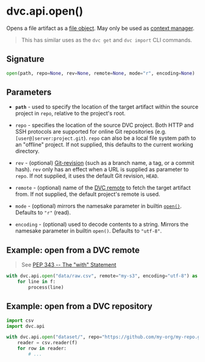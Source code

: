 # dvc.api.open()

Opens a file <abbr>artifact</abbr> as a
[file object](https://docs.python.org/3.7/glossary.html#term-file-object). May
only be used as
[context manager](https://www.python.org/dev/peps/pep-0343/#context-managers-in-the-standard-library).

> This has similar uses as the `dvc get` and `dvc import` CLI commands.

## Signature

```py
open(path, repo=None, rev=None, remote=None, mode="r", encoding=None)
```

## Parameters

- **`path`** - used to specify the location of the target artifact within the
  source project in `repo`, relative to the project's root.

- `repo` - specifies the location of the source DVC project. Both HTTP and SSH
  protocols are supported for online Git repositories (e.g.
  `[user@]server:project.git`). `repo` can also be a local file system path to
  an "offline" project. If not supplied, this defaults to the current working
  directory.

- `rev` - (optional)
  [Git-revision](https://git-scm.com/book/en/v2/Git-Internals-Git-References)
  (such as a branch name, a tag, or a commit hash). `rev` only has an effect
  when a URL is supplied as parameter to `repo`. If not supplied, it uses the
  default Git revision, `HEAD`.

- `remote` - (optional) name of the [DVC remote](/doc/command-reference/remote)
  to fetch the target artifact from. If not supplied, the default project's
  remote is used.

- `mode` - (optional) mirrors the namesake parameter in builtin
  [`open()`](https://docs.python.org/3.7/library/functions.html#open). Defaults
  to `"r"` (read).

- `encoding` - (optional) used to decode contents to a string. Mirrors the
  namesake parameter in builtin `open()`. Defaults to `"utf-8"`.

## Example: open from a DVC remote

> See
> [PEP 343 -- The "with" Statement](https://www.python.org/dev/peps/pep-0343/)

```py
with dvc.api.open("data/raw.csv", remote="my-s3", encoding="utf-8") as f:
    for line in f:
        process(line)
```

## Example: open from a DVC repository

```py
import csv
import dvc.api

with dvc.api.open("dataset/", repo="https://github.com/my-org/my-repo.git") as f:
    reader = csv.reader(f)
    for row in reader:
        # ...
```
